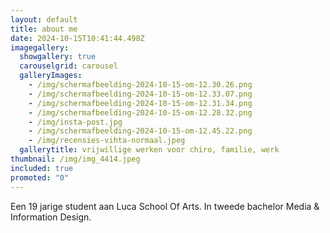```yaml
---
layout: default
title: about me
date: 2024-10-15T10:41:44.498Z
imagegallery:
  showgallery: true
  carouselgrid: carousel
  galleryImages:
    - /img/scherm­afbeelding-2024-10-15-om-12.30.26.png
    - /img/scherm­afbeelding-2024-10-15-om-12.33.07.png
    - /img/scherm­afbeelding-2024-10-15-om-12.31.34.png
    - /img/scherm­afbeelding-2024-10-15-om-12.28.32.png
    - /img/insta-post.jpg
    - /img/scherm­afbeelding-2024-10-15-om-12.45.22.png
    - /img/recensies-vihta-normaal.jpeg
  gallerytitle: vrijwillige werken voor chiro, familie, werk
thumbnail: /img/img_4414.jpeg
included: true
promoted: "0"
---
```

Een 19 jarige student aan Luca School Of Arts.
In tweede bachelor Media & Information Design.
